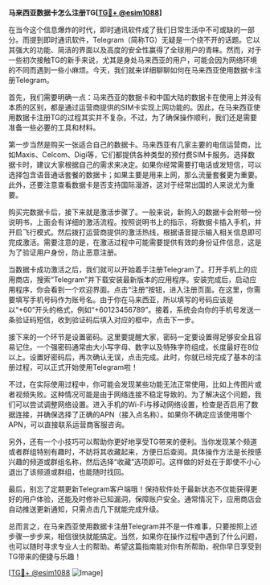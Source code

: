 **马来西亚数据卡怎么注册TG[[TG💪+ @esim1088](https://t.me/s/esim1088)]**

在当今这个信息爆炸的时代，即时通讯软件成了我们日常生活中不可或缺的一部分。而提到即时通讯软件，Telegram（简称TG）无疑是一个绕不开的话题。它以其强大的功能、简洁的界面以及高度的安全性赢得了全球用户的青睐。然而，对于一些初次接触TG的新手来说，尤其是身处马来西亚的用户，可能会因为网络环境的不同而遇到一些小麻烦。今天，我们就来详细聊聊如何在马来西亚使用数据卡注册Telegram。

首先，我们需要明确一点：马来西亚的数据卡和中国大陆的数据卡在使用上并没有本质的区别，都是通过运营商提供的SIM卡实现上网功能的。因此，在马来西亚使用数据卡注册TG的过程其实并不复杂。不过，为了确保操作顺利，我们还是需要准备一些必要的工具和材料。

第一步当然是购买一张适合自己的数据卡。马来西亚有几家主要的电信运营商，比如Maxis、Celcom、Digi等，它们都提供各种类型的预付费SIM卡服务。选择数据卡时，建议大家根据自己的需求来决定。如果你经常需要打电话或发短信，可以选择包含语音通话套餐的数据卡；如果主要是用来上网，那么流量套餐更为重要。此外，还要注意查看数据卡是否支持国际漫游，这对于经常出国的人来说尤为重要。

购买完数据卡后，接下来就是激活步骤了。一般来说，新购入的数据卡会附带一份说明书，上面会有详细的激活流程。按照说明书上的指示，将数据卡插入手机，并开启飞行模式。然后拨打运营商提供的激活热线，根据语音提示输入相关信息即可完成激活。需要注意的是，在激活过程中可能需要提供有效的身份证件信息，这是为了验证用户身份，防止恶意注册。

当数据卡成功激活之后，我们就可以开始着手注册Telegram了。打开手机上的应用商店，搜索“Telegram”并下载安装最新版本的应用程序。安装完成后，启动应用程序，你会看到一个欢迎界面。点击“注册”按钮，进入注册页面。在这里，你需要填写手机号码作为账号名。由于你在马来西亚，所以填写的号码应该是以“+60”开头的格式，例如“+60123456789”。接着，系统会向你的手机号发送一条验证码短信，收到验证码后填入对应的框中，点击下一步。

接下来的一个环节是设置密码。这里要提醒大家，密码一定要设置得足够安全且容易记住。一个强密码通常由大小写字母、数字以及特殊字符组成，长度最好在8位以上。设置好密码后，再次确认无误，点击完成。此时，你就已经完成了基本的注册过程，可以正式开始使用Telegram啦！

不过，在实际使用过程中，你可能会发现某些功能无法正常使用，比如上传图片或者视频失败。这种情况可能是由于网络连接不稳定导致的。为了解决这个问题，我们可以尝试调整网络设置。进入手机的Wi-Fi与移动网络设置，检查是否启用了数据连接，并确保选择了正确的APN（接入点名称）。如果你不确定应该使用哪个APN，可以直接联系运营商客服咨询。

另外，还有一个小技巧可以帮助你更好地享受TG带来的便利。当你发现某个频道或者群组特别有趣时，不妨将其收藏起来，方便日后查阅。具体操作方法是长按感兴趣的频道或群组名称，然后选择“收藏”选项即可。这样做的好处在于即使不小心退出了该频道或群组，也能随时找回。

最后，别忘了定期更新Telegram客户端哦！保持软件处于最新状态不仅能获得更好的用户体验，还能及时修补已知漏洞，保障账户安全。通常情况下，应用商店会自动推送更新通知，只需点击几下就能完成升级。

总而言之，在马来西亚使用数据卡注册Telegram并不是一件难事，只要按照上述步骤一步步来，相信很快就能搞定。当然，如果你在操作过程中遇到了什么问题，也可以随时寻求专业人士的帮助。希望这篇指南能对你有所帮助，祝你早日享受到TG带来的便捷与乐趣！

[[TG💪+ @esim1088](https://t.me/s/esim1088) ![Image](https://i.postimg.cc/4NQfJmqS/Snipaste-2025-05-13-00-14-12.png)]